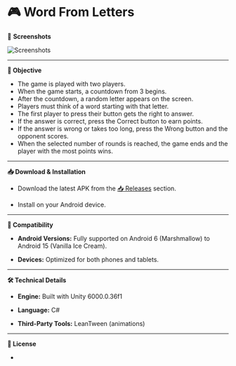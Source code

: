 # **🎮 Word From Letters**

📸 **Screenshots**

![Screenshots](https://github.com/user-attachments/assets/1c477e7c-595a-4a74-ab51-8bb3579e2153)


---


**🎯 Objective**

- The game is played with two players.
- When the game starts, a countdown from 3 begins.
- After the countdown, a random letter appears on the screen.
- Players must think of a word starting with that letter.
- The first player to press their button gets the right to answer.
- If the answer is correct, press the Correct button to earn points.
- If the answer is wrong or takes too long, press the Wrong button and the opponent scores.
- When the selected number of rounds is reached, the game ends and the player with the most points wins.


---


**📥 Download & Installation**

- Download the latest APK from the [📥 Releases](https://github.com/lNyctophilia/WordFromLetters/releases) section.

- Install on your Android device.


---


**📱 Compatibility**

- **Android Versions:** Fully supported on Android 6 (Marshmallow) to Android 15 (Vanilla Ice Cream).

- **Devices:** Optimized for both phones and tablets.


---


**🛠️ Technical Details**

- **Engine:** Built with Unity 6000.0.36f1

- **Language:** C#

- **Third-Party Tools:** LeanTween (animations)


---


**📜 License**

- 
